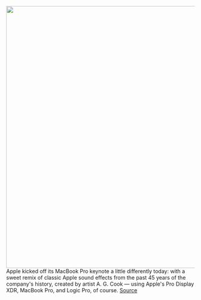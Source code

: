 <img src='https://cdn.vox-cdn.com/uploads/chorus_image/image/50858597/tldr-logo.1473954443.png' width='700px' /><br/>
Apple kicked off its MacBook Pro keynote a little differently today: with a sweet remix of classic Apple sound effects from the past 45 years of the company's history, created by artist A. G. Cook — using Apple's Pro Display XDR, MacBook Pro, and Logic Pro, of course.
<a href='https://www.theverge.com/tldr/2021/10/18/22733238/start-up-ag-cook-apple-event-song-sound-effects-mac-ipod-hardware'> Source <a/>